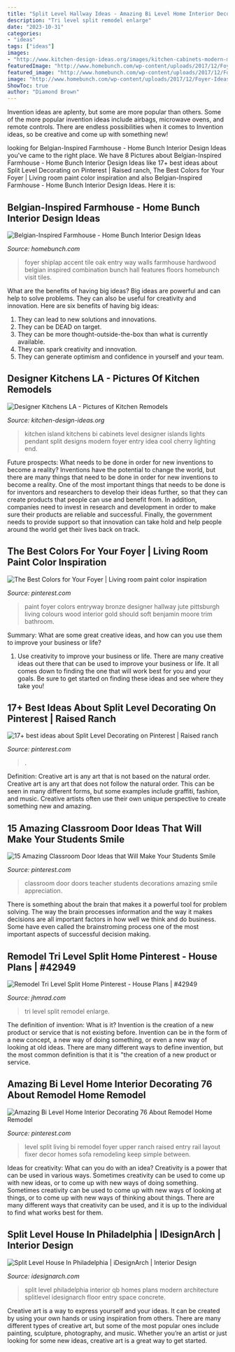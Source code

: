 ```yaml
---
title: "Split Level Hallway Ideas - Amazing Bi Level Home Interior Decorating 76 About Remodel Home Remodel"
description: "Tri level split remodel enlarge"
date: "2023-10-31"
categories:
- "ideas"
tags: ["ideas"]
images:
- "http://www.kitchen-design-ideas.org/images/kitchen-cabinets-modern-medium-wood-058a-dkl005-cherry-bi-level-island-pendant-lights.jpg"
featuredImage: "http://www.homebunch.com/wp-content/uploads/2017/12/Foyer-Ideas-Foyer-with-a-combination-of-shiplap-and-tile-accent-wall-and-white-oak-hardwood-flooring-foyer.jpg"
featured_image: "http://www.homebunch.com/wp-content/uploads/2017/12/Foyer-Ideas-Foyer-with-a-combination-of-shiplap-and-tile-accent-wall-and-white-oak-hardwood-flooring-foyer.jpg"
image: "http://www.homebunch.com/wp-content/uploads/2017/12/Foyer-Ideas-Foyer-with-a-combination-of-shiplap-and-tile-accent-wall-and-white-oak-hardwood-flooring-foyer.jpg"
ShowToc: true
author: "Diamond Brown"
---
```



Invention ideas are aplenty, but some are more popular than others. Some of the more popular invention ideas include airbags, microwave ovens, and remote controls. There are endless possibilities when it comes to Invention ideas, so be creative and come up with something new!

	

		
looking for Belgian-Inspired Farmhouse - Home Bunch Interior Design Ideas you've came to the right place. We have 8 Pictures about Belgian-Inspired Farmhouse - Home Bunch Interior Design Ideas like 17+ best ideas about Split Level Decorating on Pinterest | Raised ranch, The Best Colors for Your Foyer | Living room paint color inspiration and also Belgian-Inspired Farmhouse - Home Bunch Interior Design Ideas. Here it is:
		
    
## Belgian-Inspired Farmhouse - Home Bunch Interior Design Ideas

<img loading=lazy src="http://www.homebunch.com/wp-content/uploads/2017/12/Foyer-Ideas-Foyer-with-a-combination-of-shiplap-and-tile-accent-wall-and-white-oak-hardwood-flooring-foyer.jpg" onerror="this.onerror=null;this.src='https://tse2.mm.bing.net/th?id=OIP.Ym3OwGrUS-_NBo3wmMQ5TgHaLb&amp;pid=15.1';" alt="Belgian-Inspired Farmhouse - Home Bunch Interior Design Ideas">

_Source: homebunch.com_

>foyer shiplap accent tile oak entry way walls farmhouse hardwood belgian inspired combination bunch hall features floors homebunch visit tiles. 

	

What are the benefits of having big ideas?
Big ideas are powerful and can help to solve problems. They can also be useful for creativity and innovation. Here are six benefits of having big ideas: 
1. They can lead to new solutions and innovations.
2. They can be DEAD on target.
3. They can be more thought-outside-the-box than what is currently available.
4. They can spark creativity and innovation. 
5. They can generate optimism and confidence in yourself and your team.

    
## Designer Kitchens LA - Pictures Of Kitchen Remodels

<img loading=lazy src="http://www.kitchen-design-ideas.org/images/kitchen-cabinets-modern-medium-wood-058a-dkl005-cherry-bi-level-island-pendant-lights.jpg" onerror="this.onerror=null;this.src='https://tse3.mm.bing.net/th?id=OIP.G76rhyOrC_CzaDU49umYrAHaGI&amp;pid=15.1';" alt="Designer Kitchens LA - Pictures of Kitchen Remodels">

_Source: kitchen-design-ideas.org_

>kitchen island kitchens bi cabinets level designer islands lights pendant split designs modern foyer entry idea cool cherry lighting end. 

	

Future prospects: What needs to be done in order for new inventions to become a reality?
Inventions have the potential to change the world, but there are many things that need to be done in order for new inventions to become a reality. One of the most important things that needs to be done is for inventors and researchers to develop their ideas further, so that they can create products that people can use and benefit from. In addition, companies need to invest in research and development in order to make sure their products are reliable and successful. Finally, the government needs to provide support so that innovation can take hold and help people around the world get their lives back on track.

    
## The Best Colors For Your Foyer | Living Room Paint Color Inspiration

<img loading=lazy src="https://i.pinimg.com/736x/cf/1c/a8/cf1ca8034b240e884ab5454798223702--gold-paint-colors-entryway-paint-colors.jpg" onerror="this.onerror=null;this.src='https://tse1.mm.bing.net/th?id=OIP.WjujOKyMaAEpGhiwX33cqwHaJ4&amp;pid=15.1';" alt="The Best Colors for Your Foyer | Living room paint color inspiration">

_Source: pinterest.com_

>paint foyer colors entryway bronze designer hallway jute pittsburgh living colours wood interior gold should soft benjamin moore trim bathroom. 

	

Summary: What are some great creative ideas, and how can you use them to improve your business or life?
1. Use creativity to improve your business or life.
There are many creative ideas out there that can be used to improve your business or life. It all comes down to finding the one that will work best for you and your goals. Be sure to get started on finding these ideas and see where they take you!

    
## 17+ Best Ideas About Split Level Decorating On Pinterest | Raised Ranch

<img loading=lazy src="https://i.pinimg.com/736x/1c/66/61/1c66611f23596490291ecbb9c8718701.jpg" onerror="this.onerror=null;this.src='https://tse3.mm.bing.net/th?id=OIP.Wssb7A7jxUsl-g2bHFYiFgHaJ4&amp;pid=15.1';" alt="17+ best ideas about Split Level Decorating on Pinterest | Raised ranch">

_Source: pinterest.com_

>. 

	

Definition: Creative art is any art that is not based on the natural order.
Creative art is any art that does not follow the natural order. This can be seen in many different forms, but some examples include graffiti, fashion, and music. Creative artists often use their own unique perspective to create something new and amazing.

    
## 15 Amazing Classroom Door Ideas That Will Make Your Students Smile

<img loading=lazy src="https://i.pinimg.com/736x/95/2a/26/952a26afb5bda037fb3dad6324a2f142.jpg" onerror="this.onerror=null;this.src='https://tse3.mm.bing.net/th?id=OIP.wht34R-17bVWhcDcE2RFDAHaMW&amp;pid=15.1';" alt="15 Amazing Classroom Door Ideas that Will Make Your Students Smile">

_Source: pinterest.com_

>classroom door doors teacher students decorations amazing smile appreciation. 

	

There is something about the brain that makes it a powerful tool for problem solving. The way the brain processes information and the way it makes decisions are all important factors in how well we think and do business. Some have even called the brainstroming process one of the most important aspects of successful decision making.

    
## Remodel Tri Level Split Home Pinterest - House Plans | #42949

<img loading=lazy src="https://cdn.jhmrad.com/wp-content/uploads/remodel-tri-level-split-home-pinterest_98981-670x400.jpg" onerror="this.onerror=null;this.src='https://tse4.mm.bing.net/th?id=OIP.g_ejLkjIkFOYnVmwogiZFQHaEa&amp;pid=15.1';" alt="Remodel Tri Level Split Home Pinterest - House Plans | #42949">

_Source: jhmrad.com_

>tri level split remodel enlarge. 

	

The definition of invention: What is it?
Invention is the creation of a new product or service that is not existing before. Invention can be in the form of a new concept, a new way of doing something, or even a new way of looking at old ideas. There are many different ways to define invention, but the most common definition is that it is "the creation of a new product or service.

    
## Amazing Bi Level Home Interior Decorating 76 About Remodel Home Remodel

<img loading=lazy src="https://i.pinimg.com/736x/fa/70/fc/fa70fcdf49740cffb9923245fc1a7110.jpg" onerror="this.onerror=null;this.src='https://tse2.mm.bing.net/th?id=OIP.kOAW2Ebgn60ke2qv1PABbQHaFj&amp;pid=15.1';" alt="Amazing Bi Level Home Interior Decorating 76 About Remodel Home Remodel">

_Source: pinterest.com_

>level split living bi remodel foyer upper ranch raised entry rail layout fixer decor homes sofa remodeling keep simple between. 

	

Ideas for creativity: What can you do with an idea?
Creativity is a power that can be used in various ways. Sometimes creativity can be used to come up with new ideas, or to come up with new ways of doing something. Sometimes creativity can be used to come up with new ways of looking at things, or to come up with new ways of thinking about things. There are many different ways that creativity can be used, and it is up to the individual to find what works best for them.

    
## Split Level House In Philadelphia | IDesignArch | Interior Design

<img loading=lazy src="http://www.idesignarch.com/wp-content/uploads/Split-Level-House_4.jpg" onerror="this.onerror=null;this.src='https://tse2.mm.bing.net/th?id=OIP.ZGsn1zgxcAOSRJWG3ly-FgHaFp&amp;pid=15.1';" alt="Split Level House In Philadelphia | iDesignArch | Interior Design">

_Source: idesignarch.com_

>split level philadelphia interior qb homes plans modern architecture splitlevel idesignarch floor entry space concrete. 

	

Creative art is a way to express yourself and your ideas. It can be created by using your own hands or using inspiration from others. There are many different types of creative art, but some of the most popular ones include painting, sculpture, photography, and music. Whether you’re an artist or just looking for some new ideas, creative art is a great way to get started.

